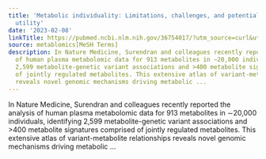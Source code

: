 ```yaml
---
title: 'Metabolic individuality: Limitations, challenges, and potential for clinical
  utility'
date: '2023-02-08'
linkTitle: https://pubmed.ncbi.nlm.nih.gov/36754017/?utm_source=curl&utm_medium=rss&utm_campaign=pubmed-2&utm_content=1Zkrxt7ktlCbHBXEV3v65xxSnkSWNsJ1A6Fq3gBniKhGfIUslK&fc=20210907212339&ff=20230210200616&v=2.17.9.post6+86293ac
source: metablomics[MeSH Terms]
description: In Nature Medicine, Surendran and colleagues recently reported the analysis
  of human plasma metabolomic data for 913 metabolites in ∼20,000 individuals, identifying
  2,599 metabolite-genetic variant associations and >400 metabolite signatures comprised
  of jointly regulated metabolites. This extensive atlas of variant-metabolite relationships
  reveals novel genomic mechanisms driving metabolic ...
---
```

In Nature Medicine, Surendran and colleagues recently reported the analysis of human plasma metabolomic data for 913 metabolites in ∼20,000 individuals, identifying 2,599 metabolite-genetic variant associations and >400 metabolite signatures comprised of jointly regulated metabolites. This extensive atlas of variant-metabolite relationships reveals novel genomic mechanisms driving metabolic ...